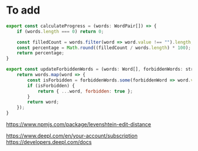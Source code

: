 # To add
```js
export const calculateProgress = (words: WordPair[]) => {
    if (words.length === 0) return 0;

    const filledCount = words.filter(word => word.value !== "").length;
    const percentage = Math.round((filledCount / words.length) * 100);
    return percentage;
}
```
```js
export const updateForbiddenWords = (words: Word[], forbiddenWords: string[]) =>{
    return words.map(word => {
        const isForbidden = forbiddenWords.some(forbiddenWord => word.value.includes(forbiddenWord));
        if (isForbidden) {
            return { ...word, forbidden: true };
        }
        return word;
    });
}
```
https://www.npmjs.com/package/levenshtein-edit-distance

https://www.deepl.com/en/your-account/subscription
https://developers.deepl.com/docs
